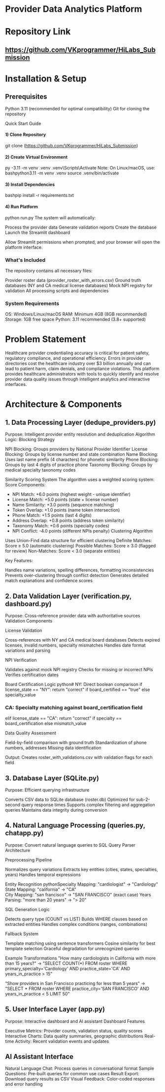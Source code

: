 # Provider Data Analytics Platform
# Repository Link
## https://github.com/VKprogrammer/HiLabs_Submission

# Installation & Setup
## Prerequisites

Python 3.11 (recommended for optimal compatibility)
Git for cloning the repository

Quick Start Guide

#### 1) Clone Repository
git clone (https://github.com/VKprogrammer/HiLabs_Submission)

#### 2) Create Virtual Environment
 py -3.11 -m venv .venv
.venv\Scripts\Activate
Note: On Linux/macOS, use:
bashpython3.11 -m venv .venv
source .venv/bin/activate

#### 3) Install Dependencies
bashpip install -r requirements.txt

#### 4) Run Platform
python run.py
The system will automatically:

Process the provider data
Generate validation reports
Create the database
Launch the Streamlit dashboard

Allow Streamlit permissions when prompted, and your browser will open the platform interface.

### What's Included
The repository contains all necessary files:

Provider roster data (provider_roster_with_errors.csv)
Ground truth databases (NY and CA medical license databases)
Mock NPI registry for validation
All processing scripts and dependencies

### System Requirements

OS: Windows/Linux/macOS
RAM: Minimum 4GB (8GB recommended)
Storage: 1GB free space
Python: 3.11 recommended (3.8+ supported)



# Problem Statement
Healthcare provider credentialing accuracy is critical for patient safety, regulatory compliance, and operational efficiency. Errors in provider directories cost the healthcare industry over $3 billion annually and can lead to patient harm, claim denials, and compliance violations. This platform provides healthcare administrators with tools to quickly identify and resolve provider data quality issues through intelligent analytics and interactive interfaces.

# Architecture & Components
## 1. Data Processing Layer (dedupe_providers.py)
Purpose: Intelligent provider entity resolution and deduplication
Algorithm Logic:
Blocking Strategy

NPI Blocking: Groups providers by National Provider Identifier
License Blocking: Groups by license number and state combination
Name Blocking: Uses last name prefix (4 characters) for phonetic similarity
Phone Blocking: Groups by last 4 digits of practice phone
Taxonomy Blocking: Groups by medical specialty taxonomy codes

Similarity Scoring System
The algorithm uses a weighted scoring system:
Score Components:
- NPI Match: +6.0 points (highest weight - unique identifier)
- License Match: +5.0 points (state + license number)
- Name Similarity: +3.0 points (sequence matching)
- Token Overlap: +1.0 points (name token intersection)
- Phone Match: +1.5 points (last 4 digits)
- Address Overlap: +0.8 points (address token similarity)
- Taxonomy Match: +0.6 points (specialty codes)
- NPI Conflict: -4.0 points (different NPIs penalty)
Clustering Algorithm

Uses Union-Find data structure for efficient clustering
Definite Matches: Score ≥ 5.0 (automatic clustering)
Possible Matches: Score ≥ 3.0 (flagged for review)
Non-Matches: Score < 3.0 (separate entities)

Key Features:

Handles name variations, spelling differences, formatting inconsistencies
Prevents over-clustering through conflict detection
Generates detailed match explanations and confidence scores

## 2. Data Validation Layer (verification.py, dashboard.py)
Purpose: Cross-reference provider data with authoritative sources
Validation Components

License Validation

Cross-references with NY and CA medical board databases
Detects expired licenses, invalid numbers, specialty mismatches
Handles date format variations and parsing


NPI Verification

Validates against mock NPI registry
Checks for missing or incorrect NPIs
Verifies certification dates


Board Certification Logic
python# NY: Direct boolean comparison
if license_state == "NY":
    return "correct" if board_certified == "true" else specialty_value

### CA: Specialty matching against board_certification field
elif license_state == "CA":
    return "correct" if specialty == board_certification else mismatch_value

Data Quality Assessment

Field-by-field comparison with ground truth
Standardization of phone numbers, addresses
Missing data identification



Output: Creates roster_with_validations.csv with validation flags for each field
## 3. Database Layer (SQLite.py)
Purpose: Efficient querying infrastructure

Converts CSV data to SQLite database (roster.db)
Optimized for sub-2-second query response times
Supports complex filtering and aggregation queries
Maintains data integrity during conversion

## 4. Natural Language Processing (queries.py, chatapp.py)
Purpose: Convert natural language queries to SQL
Query Parser Architecture

Preprocessing Pipeline

Normalizes query variations
Extracts key entities (cities, states, specialties, years)
Handles temporal expressions


Entity Recognition
pythonSpecialty Mapping: "cardiologist" → "Cardiology"
State Mapping: "california" → "CA"  
City Mapping: "san francisco" → "SAN FRANCISCO" (exact case)
Years Parsing: "more than 20 years" → "> 20"

SQL Generation Logic

Detects query type (COUNT vs LIST)
Builds WHERE clauses based on extracted entities
Handles complex conditions (ranges, combinations)


Fallback System

Template matching using sentence transformers
Cosine similarity for best template selection
Graceful degradation for unrecognized queries



Example Transformations
"How many cardiologists in California with more than 15 years?"
→ "SELECT COUNT(*) FROM roster WHERE primary_specialty='Cardiology' 
   AND practice_state='CA' AND years_in_practice > 15"

"Show providers in San Francisco practicing for less than 5 years"
→ "SELECT * FROM roster WHERE practice_city='SAN FRANCISCO' 
   AND years_in_practice < 5 LIMIT 50"
   
## 5. User Interface Layer (app.py)
Purpose: Interactive dashboard and AI assistant
Dashboard Features

Executive Metrics: Provider counts, validation status, quality scores
Interactive Charts: Data quality summaries, geographic distributions
Real-time Activity: Recent validation events and updates

## AI Assistant Interface

Natural Language Chat: Process queries in conversational format
Sample Questions: Pre-built queries for common use cases
Result Export: Download query results as CSV
Visual Feedback: Color-coded responses and error handling


